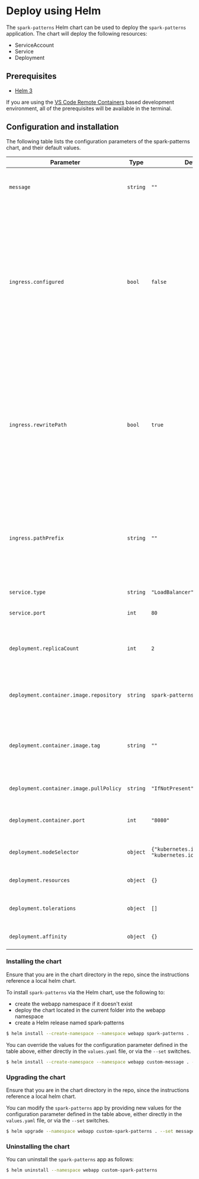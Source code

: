 # Deploy using Helm

The `spark-patterns` Helm chart can be used to deploy the `spark-patterns` application. The chart will deploy the following resources:

- ServiceAccount
- Service
- Deployment

## Prerequisites

- [Helm 3](https://v3.helm.sh/)

If you are using the [VS Code Remote Containers](https://marketplace.visualstudio.com/items?itemName=ms-vscode-remote.remote-containers) based development
environment, all of the prerequisites will be available in the terminal.

## Configuration and installation

The following table lists the configuration parameters of the spark-patterns chart, and their default values.

| Parameter | Type | Default | Description |
| --------- | ---- | ------- | ----------- |
| `message` | `string` | `""` | A custom message to display instead of the default. |
| `ingress.configured` | `bool` | `false` | Indicates whether an ingress has been configured in the cluster. <br/>Note: this chart will not install or configure an ingress. You will need to install an ingress controller and add ingress record to the app namespace. |
| `ingress.rewritePath` | `bool` | `true` | Indicates whether pathPrefix is rewritten by the ingress. <br/> If this is set to `true` then the spark-patterns dynamic content and static assets will be served from `/`, otherwise, they will be served from `/$pathPrefix`. |
| `ingress.pathPrefix` | `string` | `""` | The path prefix configured in the ingress for the spark-patterns service.<br/> Must be provided when ingress is used. |
| `service.type` | `string` | `"LoadBalancer"` | The service type. |
| `service.port` | `int` | `80` | The port exposed by the service. |
| `deployment.replicaCount` | `int` | `2` | The number of replicas for the spark-patterns deployment. |
| `deployment.container.image.repository` | `string` | `spark-patterns` | The container image to run in the spark-patterns pods. |
| `deployment.container.image.tag` | `string` | `""` | The container image tag. If not specified, the chart's appVersion is used. |
| `deployment.container.image.pullPolicy` | `string` | `"IfNotPresent"` | The pull policy for the container image. |
| `deployment.container.port` | `int` | `"8080"` | The port that spark-patterns app listens on. |
| `deployment.nodeSelector` | `object` | `{"kubernetes.io/os":"linux", "kubernetes.io/arch":"amd64"}` | The node selector for the deployment. |
| `deployment.resources` | `object` | `{}` | The resource limits for the deployment. |
| `deployment.tolerations` | `object` | `[]` | The tolerations for the deployment. |
| `deployment.affinity` | `object` | `{}` | The affinity for the deployment. |

### Installing the chart

Ensure that you are in the chart directory in the repo, since the instructions reference a local helm chart.

To install `spark-patterns` via the Helm chart, use the following to:

- create the webapp namespace if it doesn't exist
- deploy the chart located in the current folder into the webapp namespace
- create a Helm release named spark-patterns

```bash
$ helm install --create-namespace --namespace webapp spark-patterns .
```

You can override the values for the configuration parameter defined in the table above, either directly in the `values.yaml` file, or via the `--set` switches.

```bash
$ helm install --create-namespace --namespace webapp custom-message . --set message="I just deployed this on Kubernetes!"
```

### Upgrading the chart

Ensure that you are in the chart directory in the repo, since the instructions reference a local helm chart.

You can modify the `spark-patterns` app by providing new values for the configuration parameter defined in the table above, either directly in the `values.yaml`
file, or via the `--set` switches.

```bash
$ helm upgrade --namespace webapp custom-spark-patterns . --set message="This is a different message"
```

### Uninstalling the chart

You can uninstall the `spark-patterns` app as follows:

```bash
$ helm uninstall --namespace webapp custom-spark-patterns
```

